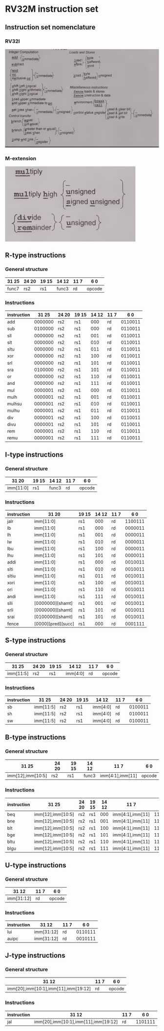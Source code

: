 # RV32M instruction set

## Instruction set nomenclature
### RV32I
![RV32I](instruction_nomenclature_RV32I.png)
### M-extension
![RV32M](instruction_nomenclature_RV32M.png)

## R-type instructions
### General structure
|31      25|24     20|19     15|14   12|11     7|6      0|
|----------|---------|---------|-------|--------|--------|
|  func7   |   rs2   |   rs1   | func3 |   rd   | opcode |

### Instructions
| instruction |31      25|24     20|19     15|14   12|11     7|6       0|
|-------------|----------|---------|---------|-------|--------|---------|
|     add     |  0000000 |   rs2   |   rs1   |  000  |   rd   | 0110011 |
|     sub     |  0100000 |   rs2   |   rs1   |  000  |   rd   | 0110011 |
|     sll     |  0000000 |   rs2   |   rs1   |  001  |   rd   | 0110011 |
|     slt     |  0000000 |   rs2   |   rs1   |  010  |   rd   | 0110011 |
|     sltu    |  0000000 |   rs2   |   rs1   |  011  |   rd   | 0110011 |
|     xor     |  0000000 |   rs2   |   rs1   |  100  |   rd   | 0110011 |
|     srl     |  0000000 |   rs2   |   rs1   |  101  |   rd   | 0110011 |
|     sra     |  0100000 |   rs2   |   rs1   |  101  |   rd   | 0110011 |
|     or      |  0000000 |   rs2   |   rs1   |  110  |   rd   | 0110011 |
|     and     |  0000000 |   rs2   |   rs1   |  111  |   rd   | 0110011 |
|     mul     |  0000001 |   rs2   |   rs1   |  000  |   rd   | 0110011 |
|     mulh    |  0000001 |   rs2   |   rs1   |  001  |   rd   | 0110011 |
|     mulhsu  |  0000001 |   rs2   |   rs1   |  010  |   rd   | 0110011 |
|     mulhu   |  0000001 |   rs2   |   rs1   |  011  |   rd   | 0110011 |
|     div     |  0000001 |   rs2   |   rs1   |  100  |   rd   | 0110011 |
|     divu    |  0000001 |   rs2   |   rs1   |  101  |   rd   | 0110011 |
|     rem     |  0000001 |   rs2   |   rs1   |  110  |   rd   | 0110011 |
|     remu    |  0000001 |   rs2   |   rs1   |  111  |   rd   | 0110011 |

## I-type instructions
### General structure
|31                20|19     15|14   12|11     7|6      0|
|--------------------|---------|-------|--------|--------|
|      imm[11:0]     |   rs1   | func3 |   rd   | opcode |

### Instructions
| instruction |31                20|19     15|14   12|11     7|6       0|
|-------------|--------------------|---------|-------|--------|---------|
|    jalr     |      imm[11:0]     |   rs1   |  000  |   rd   | 1100111 |
|    lb       |      imm[11:0]     |   rs1   |  000  |   rd   | 0000011 |
|    lh       |      imm[11:0]     |   rs1   |  001  |   rd   | 0000011 |
|    lw       |      imm[11:0]     |   rs1   |  010  |   rd   | 0000011 |
|    lbu      |      imm[11:0]     |   rs1   |  100  |   rd   | 0000011 |
|    lhu      |      imm[11:0]     |   rs1   |  101  |   rd   | 0000011 |
|    addi     |      imm[11:0]     |   rs1   |  000  |   rd   | 0010011 |
|    slti     |      imm[11:0]     |   rs1   |  010  |   rd   | 0010011 |
|    sltiu    |      imm[11:0]     |   rs1   |  011  |   rd   | 0010011 |
|    xori     |      imm[11:0]     |   rs1   |  100  |   rd   | 0010011 |
|    ori      |      imm[11:0]     |   rs1   |  110  |   rd   | 0010011 |
|    andi     |      imm[11:0]     |   rs1   |  111  |   rd   | 0010011 |
|    slli     |  [0000000][shamt]  |   rs1   |  001  |   rd   | 0010011 |
|    srli     |  [0000000][shamt]  |   rs1   |  101  |   rd   | 0010011 |
|    srai     |  [0100000][shamt]  |   rs1   |  101  |   rd   | 0010011 |
|    fence    | [0000][pred][succ] |   rs1   |  000  |   rd   | 0001111 |

## S-type instructions
### General structure
|31      25|24     20|19     15|14     12|11     7|6      0|
|----------|---------|---------|---------|--------|--------|
|imm[11:5] |   rs2   |   rs1   |imm[4:0] |   rd   | opcode |

### Instructions
| instruction |31      25|24     20|19     15|14    12|11     7|6       0|
|-------------|----------|---------|---------|--------|--------|---------|
|     sb      | imm[11:5]|   rs2   |   rs1   |imm[4:0]|   rd   | 0100011 |
|     sh      | imm[11:5]|   rs2   |   rs1   |imm[4:0]|   rd   | 0100011 |
|     sw      | imm[11:5]|   rs2   |   rs1   |imm[4:0]|   rd   | 0100011 |

## B-type instructions
### General structure
|31              25|24     20|19     15|14     12|11             7|6      0|
|------------------|---------|---------|---------|----------------|--------|
|imm[12],imm[10:5] |   rs2   |   rs1   |  func3  |imm[4:1],imm[11]| opcode |

### Instructions
| instruction |31              25|24     20|19     15|14     12|11             7|6       0|
|-------------|------------------|---------|---------|---------|----------------|---------|
|    beq      |imm[12],imm[10:5] |   rs2   |   rs1   |   000   |imm[4:1],imm[11]| 1100011 |
|    bne      |imm[12],imm[10:5] |   rs2   |   rs1   |   001   |imm[4:1],imm[11]| 1100011 |
|    blt      |imm[12],imm[10:5] |   rs2   |   rs1   |   100   |imm[4:1],imm[11]| 1100011 |
|    bge      |imm[12],imm[10:5] |   rs2   |   rs1   |   101   |imm[4:1],imm[11]| 1100011 |
|    bltu     |imm[12],imm[10:5] |   rs2   |   rs1   |   110   |imm[4:1],imm[11]| 1100011 |
|    blgu     |imm[12],imm[10:5] |   rs2   |   rs1   |   111   |imm[4:1],imm[11]| 1100011 |

## U-type instructions
### General structure
|31                      12|11        7|6      0|
|--------------------------|-----------|--------|
|        imm[31:12]        |    rd     | opcode |

### Instructions
| instruction |31                      12|11        7|6       0|
|-------------|--------------------------|-----------|---------|
|     lui     |        imm[31:12]        |    rd     | 0110111 |
|    auipc    |        imm[31:12]        |    rd     | 0010111 |

## J-type instructions
### General structure
|31                                    12|11        7|6      0|
|----------------------------------------|-----------|--------|
|  imm[20],imm[10:1],imm[11],imm[19:12]  |    rd     | opcode |

### Instructions
| instruction |31                                    12|11        7|6       0|
|-------------|----------------------------------------|-----------|---------|
|     jal     |  imm[20],imm[10:1],imm[11],imm[19:12]  |    rd     | 1101111 |
